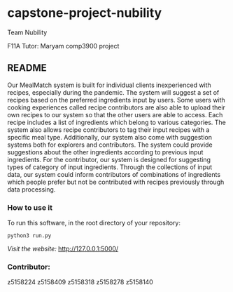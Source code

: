 # capstone-project-nubility
Team Nubility

F11A
Tutor: Maryam
comp3900 project

## README
Our MealMatch system is built for individual clients inexperienced with recipes, especially during the pandemic. The system will suggest a set of recipes based on the preferred ingredients input by users. Some users with cooking experiences called recipe contributors are also able to upload their own recipes to our system so that the other users are able to access. Each recipe includes a list of ingredients which belong to various categories. The system also allows recipe contributors to tag their input recipes with a specific meal type. Additionally, our system also come with suggestion systems both for explorers and contributors. The system could provide suggestions about the other ingredients according to previous input ingredients. For the contributor, our system is designed for suggesting types of category of input ingredients. Through the collections of input data, our system could inform contributors of combinations of ingredients which people prefer but not be contributed with recipes previously through data processing.

### How to use it
To run this software, in the root directory of your repository:

```python3 run.py```

*Visit the website:*
http://127.0.0.1:5000/

### Contributor:
z5158224 
z5158409 
z5158318 
z5158278 
z5158140
